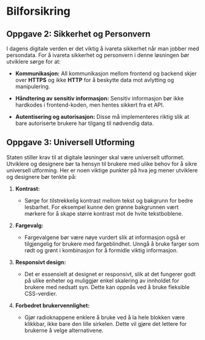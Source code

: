 # Bilforsikring

## Oppgave 2: Sikkerhet og Personvern

I dagens digitale verden er det viktig å ivareta sikkerhet når man jobber med persondata. For å ivareta sikkerhet og personvern i denne løsningen bør utviklere sørge for at:

- **Kommunikasjon:** All kommunikasjon mellom frontend og backend skjer over **HTTPS** og ikke **HTTP** for å beskytte data mot avlytting og manipulering.
  
- **Håndtering av sensitiv informasjon:** Sensitiv informasjon bør ikke hardkodes i frontend-koden, men hentes sikkert fra et API.

- **Autentisering og autorisasjon:** Disse må implementeres riktig slik at bare autoriserte brukere har tilgang til nødvendig data.

## Oppgave 3: Universell Utforming

Staten stiller krav til at digitale løsninger skal være universelt utformet. Utviklere og designere bør ta hensyn til brukere med ulike behov for å sikre universell utforming. Her er noen viktige punkter på hva jeg mener utviklere og designere bør tenkte på:

1. **Kontrast:** 
   - Sørge for tilstrekkelig kontrast mellom tekst og bakgrunn for bedre lesbarhet. For eksempel kunne den grønne bakgrunnen vært mørkere for å skape større kontrast mot de hvite tekstboblene.

2. **Fargevalg:** 
   - Fargevalgene bør være nøye vurdert slik at informasjon også er tilgjengelig for brukere med fargeblindhet. Unngå å bruke farger som rødt og grønt i kombinasjon for å formidle viktig informasjon.

3. **Responsivt design:** 
   - Det er essensielt at designet er responsivt, slik at det fungerer godt på ulike enheter og muliggjør enkel skalering av innholdet for brukere med nedsatt syn. Dette kan oppnås ved å bruke fleksible CSS-verdier.

4. **Forbedret brukervennlighet:**
   - Gjør radioknappene enklere å bruke ved å la hele blokken være klikkbar, ikke bare den lille sirkelen. Dette vil gjøre det lettere for brukerne å velge alternativene.


